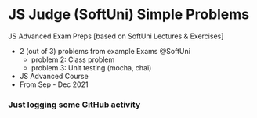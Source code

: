 # JS Judge (SoftUni) Simple Problems
JS Advanced Exam Preps [based on SoftUni Lectures &amp; Exercises]
 - 2 (out of 3) problems from example Exams @SoftUni
    - problem 2: Class problem
    - problem 3: Unit testing (mocha, chai)
 - JS Advanced Course
 - From Sep - Dec 2021
 
### Just logging some GitHub activity
